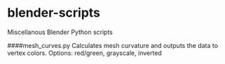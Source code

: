 # blender-scripts
Miscellanous Blender Python scripts

####mesh_curves.py
Calculates mesh curvature and outputs the data to vertex colors. Options: red/green, grayscale, inverted

